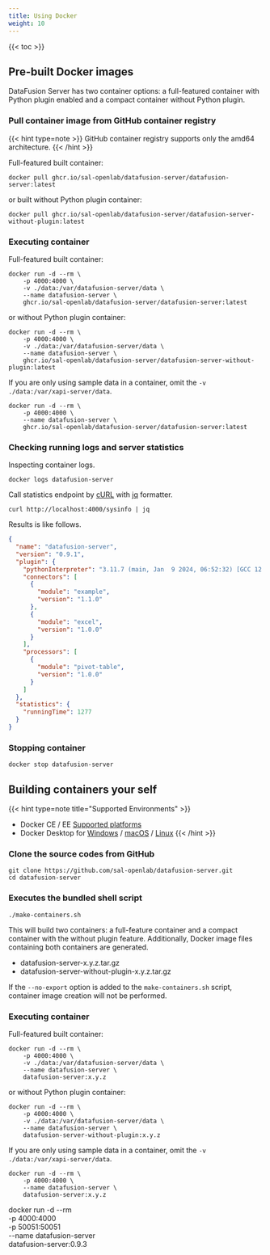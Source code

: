 ```yaml
---
title: Using Docker
weight: 10
---
```


{{< toc >}}

## Pre-built Docker images

DataFusion Server has two container options: a full-featured container with Python plugin enabled and a compact container without Python plugin.

### Pull container image from GitHub container registry

{{< hint type=note >}}
GitHub container registry supports only the amd64 architecture.
{{< /hint >}}

Full-featured built container:

```shell
docker pull ghcr.io/sal-openlab/datafusion-server/datafusion-server:latest
```

or built without Python plugin container:

```shell
docker pull ghcr.io/sal-openlab/datafusion-server/datafusion-server-without-plugin:latest
```

### Executing container

Full-featured built container:

```shell
docker run -d --rm \
    -p 4000:4000 \
    -v ./data:/var/datafusion-server/data \
    --name datafusion-server \
    ghcr.io/sal-openlab/datafusion-server/datafusion-server:latest
```

or without Python plugin container:

```shell
docker run -d --rm \
    -p 4000:4000 \
    -v ./data:/var/datafusion-server/data \
    --name datafusion-server \
    ghcr.io/sal-openlab/datafusion-server/datafusion-server-without-plugin:latest
```

If you are only using sample data in a container, omit the `-v ./data:/var/xapi-server/data`.

```shell
docker run -d --rm \
    -p 4000:4000 \
    --name datafusion-server \
    ghcr.io/sal-openlab/datafusion-server/datafusion-server:latest
```

### Checking running logs and server statistics

Inspecting container logs.

```shell
docker logs datafusion-server
```

Call statistics endpoint by [cURL](https://curl.se/) with [jq](https://jqlang.github.io/jq/) formatter.

```shell
curl http://localhost:4000/sysinfo | jq
```

Results is like follows.

```json
{
  "name": "datafusion-server",
  "version": "0.9.1",
  "plugin": {
    "pythonInterpreter": "3.11.7 (main, Jan  9 2024, 06:52:32) [GCC 12.2.0]",
    "connectors": [
      {
        "module": "example",
        "version": "1.1.0"
      },
      {
        "module": "excel",
        "version": "1.0.0"
      }
    ],
    "processors": [
      {
        "module": "pivot-table",
        "version": "1.0.0"
      }
    ]
  },
  "statistics": {
    "runningTime": 1277
  }
}
```

### Stopping container

```shell
docker stop datafusion-server
```

## Building containers your self

{{< hint type=note title="Supported Environments" >}}
* Docker CE / EE [Supported platforms](https://docs.docker.com/engine/install/#supported-platforms)
* Docker Desktop for [Windows](https://docs.docker.com/desktop/install/windows-install/) / [macOS](https://docs.docker.com/desktop/install/mac-install/) / [Linux](https://docs.docker.com/desktop/install/linux-install/)
{{< /hint >}}

### Clone the source codes from GitHub

```shell
git clone https://github.com/sal-openlab/datafusion-server.git
cd datafusion-server
```

### Executes the bundled shell script

```shell
./make-containers.sh
```

This will build two containers: a full-feature container and a compact container with the without plugin feature. Additionally, Docker image files containing both containers are generated.

* datafusion-server-x.y.z.tar.gz
* datafusion-server-without-plugin-x.y.z.tar.gz

If the `--no-export` option is added to the `make-containers.sh` script, container image creation will not be performed.

### Executing container

Full-featured built container:

```shell
docker run -d --rm \
    -p 4000:4000 \
    -v ./data:/var/datafusion-server/data \
    --name datafusion-server \
    datafusion-server:x.y.z
```

or without Python plugin container:

```shell
docker run -d --rm \
    -p 4000:4000 \
    -v ./data:/var/datafusion-server/data \
    --name datafusion-server \
    datafusion-server-without-plugin:x.y.z
```

If you are only using sample data in a container, omit the `-v ./data:/var/xapi-server/data`.

```shell
docker run -d --rm \
    -p 4000:4000 \
    --name datafusion-server \
    datafusion-server:x.y.z
```

docker run -d --rm \
    -p 4000:4000 \
    -p 50051:50051 \
    --name datafusion-server \
    datafusion-server:0.9.3

